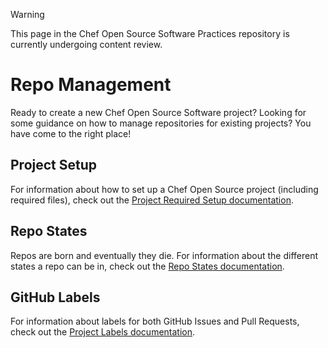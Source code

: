 > [!WARNING]
> This page in the Chef Open Source Software Practices repository is currently undergoing content review.

# Repo Management

Ready to create a new Chef Open Source Software project? Looking for some guidance on how to manage repositories for existing projects? You have come to the right place!

## Project Setup

For information about how to set up a Chef Open Source project (including required files), check out the [Project Required Setup documentation](project-required-setup.md).

## Repo States

Repos are born and eventually they die. For information about the different states a repo can be in, check out the [Repo States documentation](repo-states.md).

## GitHub Labels

For information about labels for both GitHub Issues and Pull Requests, check out the [Project Labels documentation](github-labels.md).
